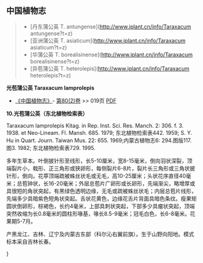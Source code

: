

## 中国植物志

> * [丹东蒲公英  T.  antungense](http://www.iplant.cn/info/Taraxacum antungense?t=z)
> * [亚洲蒲公英  T.  asiaticum](http://www.iplant.cn/info/Taraxacum asiaticum?t=z)
> * [华蒲公英  T.  borealisinense](http://www.iplant.cn/info/Taraxacum borealisinense?t=z)
> * [异苞蒲公英  T.  heterolepis](http://www.iplant.cn/info/Taraxacum heterolepis?t=z)

**光苞蒲公英 Taraxacum lamprolepis**

* [《中国植物志》](http://www.iplant.cn/frps)- [第80(2)卷](http://www.iplant.cn/frps/vol/80(2)) >> 019页 [PDF](http://www.iplant.cn/frps/pdf/80(2)/019b.PDF)

**10.光苞蒲公英（东北植物检索表）**

Taraxacum lamprolepis Kitag. in Rep. Inst. Sci. Res. Manch. 2: 306. f. 3. 1938. et Neo-Lineam. Fl. Mansh. 685. 1979; 东北植物检索表442. 1959; S. Y. Hu in Quart. Journ. Taiwan Mus. 22: 655. 1969;内蒙古植物志6: 294.图版117.图3. 1982; 东北植物检索表729. 1995.

多年生草本。叶倒披针形至线形，长5-10厘米，宽8-15毫米，倒向羽状深裂，顶端裂片小，戟形、正三角形或狭卵形，每侧裂片6-8片，裂片长三角形或三角状披针形，倒向。花葶顶端疏被蛛丝状毛或无毛，高10-25厘米；头状花序直径40毫米；总苞钟状，长16-20毫米；外层总苞片广卵形或长卵形，先端渐尖，略增厚或具很短的角状突起，有黑绿色透明边缘，无毛或疏被蛛丝状毛；内层总苞片线形，先端多少具暗紫色短角状突起。舌状花黄色，边缘花舌片背面具暗色条纹。瘦果矩圆状倒卵形，棕褐色，长约4毫米，上部具刺状突起，下部多少具瘤状突起，顶端突然收缩为长0.8毫米的圆柱形喙基，喙长8.5-9毫米；冠毛白色，长6-8毫米。花果期5-7月。

产黑龙江、吉林、辽宁及内蒙古东部（科尔沁右翼前旗）。生于山野向阳地。模式标本采自吉林长春。

}